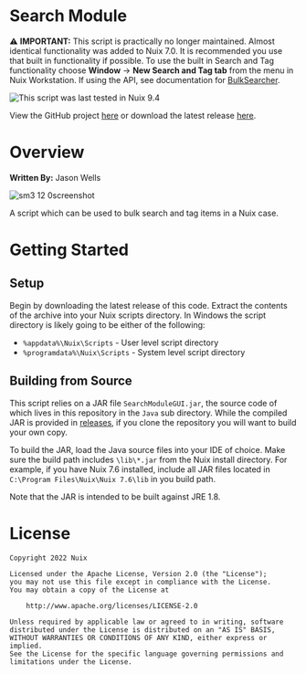 ﻿Search Module
=============

:warning: **IMPORTANT:** This script is practically no longer maintained.  Almost identical functionality was added to Nuix 7.0.  It is recommended you use that built in functionality if possible.  To use the built in Search and Tag functionality choose **Window** → **New Search and Tag tab** from the menu in Nuix Workstation.  If using the API, see documentation for [BulkSearcher](https://download.nuix.com/releases/desktop/stable/docs/en/scripting/api/nuix/BulkSearcher.html).

![This script was last tested in Nuix 9.4](https://img.shields.io/badge/Script%20Tested%20in%20Nuix-9.4-green.svg)

View the GitHub project [here](https://github.com/Nuix/Search-Module) or download the latest release [here](https://github.com/Nuix/Search-Module/releases).

# Overview

**Written By:** Jason Wells

![sm3 12 0screenshot](https://user-images.githubusercontent.com/11775738/45580661-a9291c80-b848-11e8-8eed-71e77952e681.png)

A script which can be used to bulk search and tag items in a Nuix case.

# Getting Started

## Setup

Begin by downloading the latest release of this code.  Extract the contents of the archive into your Nuix scripts directory.  In Windows the script directory is likely going to be either of the following:

- `%appdata%\Nuix\Scripts` - User level script directory
- `%programdata%\Nuix\Scripts` - System level script directory

## Building from Source

This script relies on a JAR file `SearchModuleGUI.jar`, the source code of which lives in this repository in the `Java` sub directory.  While the compiled JAR is provided in [releases](https://github.com/Nuix/Search-Module/releases), if you clone the repository you will want to build your own copy.

To build the JAR, load the Java source files into your IDE of choice.  Make sure the build path includes `\lib\*.jar` from the Nuix install directory.  For example, if you have Nuix 7.6 installed, include all JAR files located in `C:\Program Files\Nuix\Nuix 7.6\lib` in you build path.

Note that the JAR is intended to be built against JRE 1.8.

# License

```
Copyright 2022 Nuix

Licensed under the Apache License, Version 2.0 (the "License");
you may not use this file except in compliance with the License.
You may obtain a copy of the License at

    http://www.apache.org/licenses/LICENSE-2.0

Unless required by applicable law or agreed to in writing, software
distributed under the License is distributed on an "AS IS" BASIS,
WITHOUT WARRANTIES OR CONDITIONS OF ANY KIND, either express or implied.
See the License for the specific language governing permissions and
limitations under the License.
```
